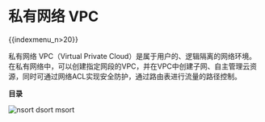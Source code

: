 # 私有网络 VPC

{{indexmenu_n>20}}

私有网络 VPC（Virtual Private
Cloud）是属于用户的、逻辑隔离的网络环境。在私有网络中，可以创建指定网段的VPC，并在VPC中创建子网、自主管理云资源，同时可通过网络ACL实现安全防护，通过路由表进行流量的路径控制。

**目录**

![nsort dsort msort](/images/indexmenu\>/network/vpc#1)
